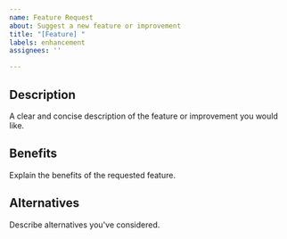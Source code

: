 ```yaml
---
name: Feature Request
about: Suggest a new feature or improvement
title: "[Feature] "
labels: enhancement
assignees: ''

---
```

## Description
A clear and concise description of the feature or improvement you would like.

## Benefits
Explain the benefits of the requested feature.

## Alternatives
Describe alternatives you've considered.
